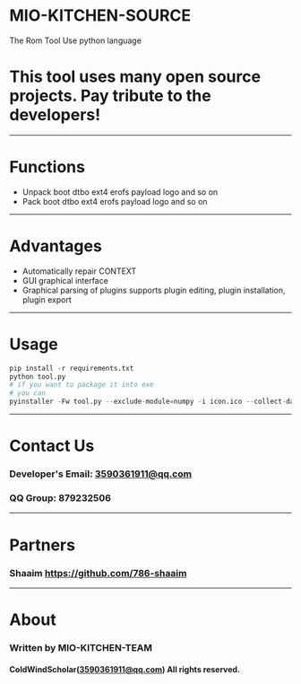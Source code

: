 # MIO-KITCHEN-SOURCE #

The Rom Tool Use python language
# This tool uses many open source projects. Pay tribute to the developers!
***
# Functions
* Unpack boot dtbo ext4 erofs payload logo and so on 
* Pack boot dtbo ext4 erofs payload logo and so on
***
# Advantages
* Automatically repair CONTEXT
* GUI graphical interface
* Graphical parsing of plugins supports plugin editing, plugin installation, plugin export
***
# Usage
``` python
pip install -r requirements.txt
python tool.py
# if you want to package it into exe
# you can
pyinstaller -Fw tool.py --exclude-module=numpy -i icon.ico --collect-data sv_ttk
```
***
# Contact Us
### Developer's Email: 3590361911@qq.com
### QQ Group: 879232506
***
# Partners
### Shaaim https://github.com/786-shaaim
***
# About
### Written by MIO-KITCHEN-TEAM
#### ColdWindScholar(3590361911@qq.com) All rights reserved.
